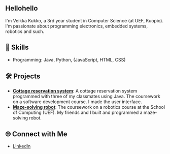 ## Hellohello

<!--
**veikkakukko/veikkakukko** is a ✨ _special_ ✨ repository because its `README.md` (this file) appears on your GitHub profile.-->

I'm Veikka Kukko, a 3rd year student in Computer Science (at UEF, Kuopio). 
I'm passionate about programming electronics, embedded systems, robotics and such. 

## 🚀 Skills 
- Programming: Java, Python, (JavaScript, HTML, CSS)

## 🛠️ Projects
- **[Cottage reservation system](https://github.com/Orofil/oti-projekti)**: A cottage reservation system programmed with three of my classmates using Java. The coursework on a software development course. I made the user interface.
- **[Maze-solving robot](https://github.com/veikkakukko/mazeRobot)**: The coursework on a robotics course at the School of Computing (UEF). My friends and I built and programmed a maze-solving robot.

## 🌐 Connect with Me
- [LinkedIn](https://www.linkedin.com/in/veikkakukko/)

